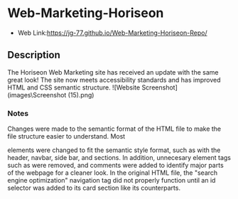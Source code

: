 # Web-Marketing-Horiseon
* Web Link:https://jg-77.github.io/Web-Marketing-Horiseon-Repo/ 

## Description
The Horiseon Web Marketing site has received an update with the same great look! The site now meets accessibility standards and has improved HTML and CSS semantic structure. 
![Website Screenshot](images\Screenshot (15).png) 

### Notes

Changes were made to the semantic format of the HTML file to make the file structure easier to understand. Most <div> elements were changed to fit the semantic style format, such as with the header, navbar, side bar, and sections. In addition, unnecesary element tags such as </img> were removed, and comments were added to identify major parts of the webpage for a cleaner look. In the original HTML file, the "search engine optimization" navigation tag did not properly function until an id selector was added to its card section like its counterparts.
